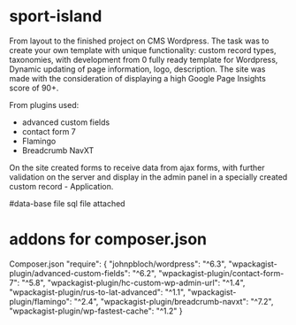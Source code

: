# sport-island
From layout to the finished project on CMS Wordpress.
The task was to create your own template with unique functionality: custom record types, taxonomies, with development from 0 fully ready template for Wordpress,
Dynamic updating of page information, logo, description. The site was made with the consideration of displaying a high Google Page Insights score of 90+.

From plugins used:
- advanced custom fields
- contact form 7
- Flamingo
- Breadcrumb NavXT

On the site created forms to receive data from ajax forms, with further validation on the server and display in the admin panel in a specially created custom record - Application.

#data-base file
sql file attached

# addons for composer.json
Composer.json
"require": {
        "johnpbloch/wordpress": "^6.3",
        "wpackagist-plugin/advanced-custom-fields": "^6.2",
        "wpackagist-plugin/contact-form-7": "^5.8",
        "wpackagist-plugin/hc-custom-wp-admin-url": "^1.4",
        "wpackagist-plugin/rus-to-lat-advanced": "^1.1",
        "wpackagist-plugin/flamingo": "^2.4",
        "wpackagist-plugin/breadcrumb-navxt": "^7.2",
        "wpackagist-plugin/wp-fastest-cache": "^1.2"
    }

